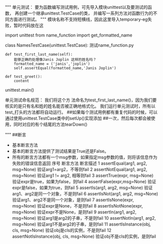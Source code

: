 """
单元测试：
要为函数编写测试用例，可先导入模块unittest以及要测试的函数，
再创建一个继承unittest.TestCase的类，
并编写一系列方法对函数行为的不同方面进行测试。
"""
模块名称不支持短横线，因此这里导入temporary-eg失败，暂时代码放在这

import unittest
from name_function import get_formatted_name

class NamesTestCase(unittest.TestCase):
    测试name_function.py
    
    def test_first_last_name(self):
        能够正确的处理像Janis Joplin 这样的姓名吗？
        formatted_name = ('janis','joplin')
        self.assertEqual(formatted_name,'Janis Joplin')
    
    def test_greet():
        content
unittest.main()

单元测试命名规范：
我们将这个方
法命名为test_first_last_name()，因为我们要核实的是只有名和姓的姓名能否被正确地格式化。
我们运行单元测试时，所有以test_打头的方法都将自动运行。
##如果每个测试用例都有重复代码的时候，可以通过使用unittest.TestCase类中的setUp()实现添加
##一次，然后每次都会被使用，同时对应的有个结尾的方法tearDown()

"""
##断言
- 基本断言方法
- 基本的断言方法提供了测试结果是True还是False。
- 所有的断言方法都有一个msg参数，如果指定msg参数的值，则将该信息作为失败的错误信息返回
序号	断言方法	断言描述
1	assertEqual(arg1, arg2, msg=None)	验证arg1=arg2，不等则fail
2	assertNotEqual(arg1, arg2, msg=None)	验证arg1 != arg2, 相等则fail
3	assertTrue(expr, msg=None)	验证expr是true，如果为false，则fail
4	assertFalse(expr,msg=None)	验证expr是false，如果为true，则fail
5	assertIs(arg1, arg2, msg=None)	验证arg1、arg2是同一个对象，不是则fail
6	assertIsNot(arg1, arg2, msg=None)	验证arg1、arg2不是同一个对象，是则fail
7	assertIsNone(expr, msg=None)	验证expr是None，不是则fail
8	assertIsNotNone(expr, msg=None)	验证expr不是None，是则fail
9	assertIn(arg1, arg2, msg=None)	验证arg1是arg2的子串，不是则fail
10	assertNotIn(arg1, arg2, msg=None)	验证arg1不是arg2的子串，是则fail
11	assertIsInstance(obj, cls, msg=None)	验证obj是cls的实例，不是则fail
12	assertNotIsInstance(obj, cls, msg=None)	验证obj不是cls的实例，是则fail




















